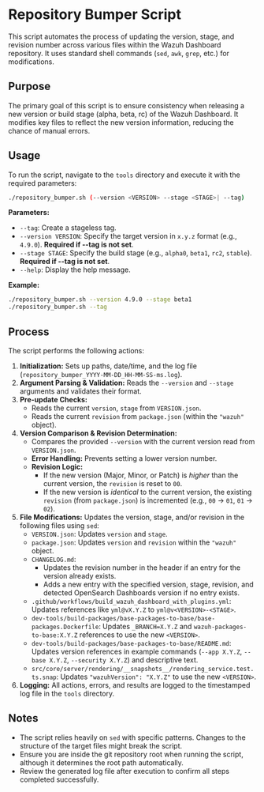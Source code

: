 # Repository Bumper Script

This script automates the process of updating the version, stage, and revision number across various files within the Wazuh Dashboard repository. It uses standard shell commands (`sed`, `awk`, `grep`, etc.) for modifications.

## Purpose

The primary goal of this script is to ensure consistency when releasing a new version or build stage (alpha, beta, rc) of the Wazuh Dashboard. It modifies key files to reflect the new version information, reducing the chance of manual errors.

## Usage

To run the script, navigate to the `tools` directory and execute it with the required parameters:

```bash
./repository_bumper.sh (--version <VERSION> --stage <STAGE>| --tag)
```

**Parameters:**

- `--tag`: Create a stageless tag.
- `--version VERSION`: Specify the target version in `x.y.z` format (e.g., `4.9.0`). **Required if --tag is not set**.
- `--stage STAGE`: Specify the build stage (e.g., `alpha0`, `beta1`, `rc2`, `stable`). **Required if --tag is not set**.
- `--help`: Display the help message.

**Example:**

```bash
./repository_bumper.sh --version 4.9.0 --stage beta1
./repository_bumper.sh --tag
```

## Process

The script performs the following actions:

1.  **Initialization:** Sets up paths, date/time, and the log file (`repository_bumper_YYYY-MM-DD_HH-MM-SS-ms.log`).
2.  **Argument Parsing & Validation:** Reads the `--version` and `--stage` arguments and validates their format.
3.  **Pre-update Checks:**
    - Reads the current `version`, `stage` from `VERSION.json`.
    - Reads the current `revision` from `package.json` (within the `"wazuh"` object).
4.  **Version Comparison & Revision Determination:**
    - Compares the provided `--version` with the current version read from `VERSION.json`.
    - **Error Handling:** Prevents setting a lower version number.
    - **Revision Logic:**
      - If the new version (Major, Minor, or Patch) is _higher_ than the current version, the `revision` is reset to `00`.
      - If the new version is _identical_ to the current version, the existing `revision` (from `package.json`) is incremented (e.g., `00` -> `01`, `01` -> `02`).
5.  **File Modifications:** Updates the version, stage, and/or revision in the following files using `sed`:
    - `VERSION.json`: Updates `version` and `stage`.
    - `package.json`: Updates `version` and `revision` within the `"wazuh"` object.
    - `CHANGELOG.md`:
      - Updates the revision number in the header if an entry for the version already exists.
      - Adds a new entry with the specified version, stage, revision, and detected OpenSearch Dashboards version if no entry exists.
    - `.github/workflows/build_wazuh_dashboard_with_plugins.yml`: Updates references like `yml@vX.Y.Z` to `yml@v<VERSION>-<STAGE>`.
    - `dev-tools/build-packages/base-packages-to-base/base-packages.Dockerfile`: Updates `_BRANCH=X.Y.Z` and `wazuh-packages-to-base:X.Y.Z` references to use the new `<VERSION>`.
    - `dev-tools/build-packages/base-packages-to-base/README.md`: Updates version references in example commands (`--app X.Y.Z`, `--base X.Y.Z`, `--security X.Y.Z`) and descriptive text.
    - `src/core/server/rendering/__snapshots__/rendering_service.test.ts.snap`: Updates `"wazuhVersion": "X.Y.Z"` to use the new `<VERSION>`.
6.  **Logging:** All actions, errors, and results are logged to the timestamped log file in the `tools` directory.

## Notes

- The script relies heavily on `sed` with specific patterns. Changes to the structure of the target files might break the script.
- Ensure you are inside the git repository root when running the script, although it determines the root path automatically.
- Review the generated log file after execution to confirm all steps completed successfully.
